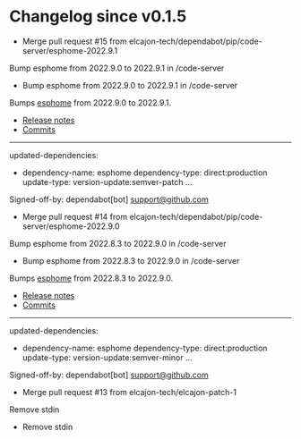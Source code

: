 # Changelog since v0.1.5
- Merge pull request #15 from elcajon-tech/dependabot/pip/code-server/esphome-2022.9.1

Bump esphome from 2022.9.0 to 2022.9.1 in /code-server 
- Bump esphome from 2022.9.0 to 2022.9.1 in /code-server

Bumps [esphome](https://github.com/esphome/esphome) from 2022.9.0 to 2022.9.1.
- [Release notes](https://github.com/esphome/esphome/releases)
- [Commits](https://github.com/esphome/esphome/compare/2022.9.0...2022.9.1)

---
updated-dependencies:
- dependency-name: esphome
  dependency-type: direct:production
  update-type: version-update:semver-patch
...

Signed-off-by: dependabot[bot] <support@github.com> 
- Merge pull request #14 from elcajon-tech/dependabot/pip/code-server/esphome-2022.9.0

Bump esphome from 2022.8.3 to 2022.9.0 in /code-server 
- Bump esphome from 2022.8.3 to 2022.9.0 in /code-server

Bumps [esphome](https://github.com/esphome/esphome) from 2022.8.3 to 2022.9.0.
- [Release notes](https://github.com/esphome/esphome/releases)
- [Commits](https://github.com/esphome/esphome/compare/2022.8.3...2022.9.0)

---
updated-dependencies:
- dependency-name: esphome
  dependency-type: direct:production
  update-type: version-update:semver-minor
...

Signed-off-by: dependabot[bot] <support@github.com> 
- Merge pull request #13 from elcajon-tech/elcajon-patch-1

Remove stdin 
- Remove stdin 
